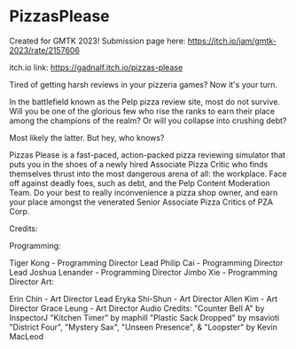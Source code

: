 # PizzasPlease
Created for GMTK 2023!
Submission page here: https://itch.io/jam/gmtk-2023/rate/2157606

itch.io link: https://gadnalf.itch.io/pizzas-please

Tired of getting harsh reviews in your pizzeria games? Now it's your turn.

In the battlefield known as the Pelp pizza review site, most do not survive. Will you be one of the glorious few who rise the ranks to earn their place among the champions of the realm? Or will you collapse into crushing debt?

Most likely the latter. But hey, who knows?

Pizzas Please is a fast-paced, action-packed pizza reviewing simulator that puts you in the shoes of a newly hired Associate Pizza Critic who finds themselves thrust into the most dangerous arena of all: the workplace. Face off against deadly foes, such as debt, and the Pelp Content Moderation Team. Do your best to really inconvenience a pizza shop owner, and earn your place amongst the venerated Senior Associate Pizza Critics of PZA Corp.

Credits:

Programming:

Tiger Kong - Programming Director Lead
Philip Cai - Programming Director Lead
Joshua Lenander - Programming Director
Jimbo Xie - Programming Director
Art:

Erin Chin - Art Director Lead
Eryka Shi-Shun - Art Director
Allen Kim - Art Director
Grace Leung - Art Director
Audio Credits: 
"Counter Bell A" by InspectorJ 
"Kitchen Timer" by maphill 
"Plastic Sack Dropped" by msavioti "District Four", 
"Mystery Sax", "Unseen Presence", & "Loopster" by Kevin MacLeod
